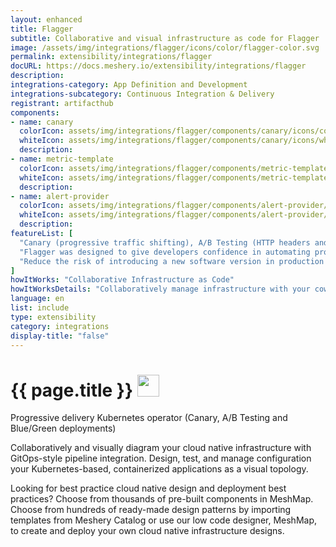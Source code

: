 ```yaml
---
layout: enhanced
title: Flagger
subtitle: Collaborative and visual infrastructure as code for Flagger
image: /assets/img/integrations/flagger/icons/color/flagger-color.svg
permalink: extensibility/integrations/flagger
docURL: https://docs.meshery.io/extensibility/integrations/flagger
description: 
integrations-category: App Definition and Development
integrations-subcategory: Continuous Integration & Delivery
registrant: artifacthub
components: 
- name: canary
  colorIcon: assets/img/integrations/flagger/components/canary/icons/color/canary-color.svg
  whiteIcon: assets/img/integrations/flagger/components/canary/icons/white/canary-white.svg
  description: 
- name: metric-template
  colorIcon: assets/img/integrations/flagger/components/metric-template/icons/color/metric-template-color.svg
  whiteIcon: assets/img/integrations/flagger/components/metric-template/icons/white/metric-template-white.svg
  description: 
- name: alert-provider
  colorIcon: assets/img/integrations/flagger/components/alert-provider/icons/color/alert-provider-color.svg
  whiteIcon: assets/img/integrations/flagger/components/alert-provider/icons/white/alert-provider-white.svg
  description: 
featureList: [
  "Canary (progressive traffic shifting), A/B Testing (HTTP headers and cookies traffic routing), Blue/Green (traffic switching and mirroring)",
  "Flagger was designed to give developers confidence in automating production releases with progressive delivery techniques.",
  "Reduce the risk of introducing a new software version in production by gradually shifting traffic to the new version while measuring metrics like HTTP/gRPC request success rate and latency."
]
howItWorks: "Collaborative Infrastructure as Code"
howItWorksDetails: "Collaboratively manage infrastructure with your coworkers synchronously sharing the same designs."
language: en
list: include
type: extensibility
category: integrations
display-title: "false"
---
```

<h1>{{ page.title }} <img src="{{ page.image }}" style="width: 35px; height: 35px;" /></h1>

<p>
Progressive delivery Kubernetes operator (Canary, A/B Testing and Blue/Green deployments)
</p>
<p>
    Collaboratively and visually diagram your cloud native infrastructure with GitOps-style pipeline integration. Design, test, and manage configuration your Kubernetes-based, containerized applications as a visual topology.
</p>
<p>
    Looking for best practice cloud native design and deployment best practices? Choose from thousands of pre-built components in MeshMap. Choose from hundreds of ready-made design patterns by importing templates from Meshery Catalog or use our low code designer, MeshMap, to create and deploy your own cloud native infrastructure designs.
</p>
